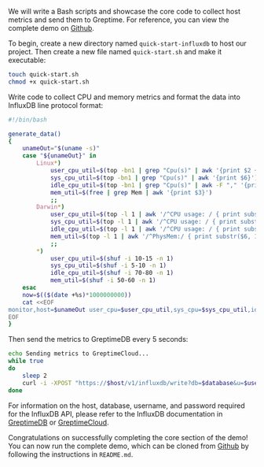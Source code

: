 
We will write a Bash scripts and showcase the core code to collect host metrics and send them to Greptime. For reference, you can view the complete demo on [Github](https://github.com/GreptimeCloudStarters/quick-start-influxdb-line-protocol).

To begin, create a new directory named `quick-start-influxdb` to host our project. Then create a new file named `quick-start.sh` and make it executable:

```bash
touch quick-start.sh
chmod +x quick-start.sh
```

Write code to collect CPU and memory metrics and format the data into InfluxDB line protocol format:

```bash
#!/bin/bash

generate_data()
{
	unameOut="$(uname -s)"
	case "${unameOut}" in
		Linux*)
			user_cpu_util=$(top -bn1 | grep "Cpu(s)" | awk '{print $2 + $4}')
			sys_cpu_util=$(top -bn1 | grep "Cpu(s)" | awk '{print $6}')
			idle_cpu_util=$(top -bn1 | grep "Cpu(s)" | awk -F "," '{print $4}' | awk -F " " '{print $1}')
			mem_util=$(free | grep Mem | awk '{print $3}')
			;;
		Darwin*)
			user_cpu_util=$(top -l 1 | awk '/^CPU usage: / { print substr($3, 1, length($3)-1) }')
			sys_cpu_util=$(top -l 1 | awk '/^CPU usage: / { print substr($5, 1, length($5)-1) }')
			idle_cpu_util=$(top -l 1 | awk '/^CPU usage: / { print substr($7, 1, length($7)-1) }')
			mem_util=$(top -l 1 | awk '/^PhysMem:/ { print substr($6, 1, length($6)-1) }')
			;;
		*)
			user_cpu_util=$(shuf -i 10-15 -n 1)
			sys_cpu_util=$(shuf -i 5-10 -n 1)
			idle_cpu_util=$(shuf -i 70-80 -n 1)
			mem_util=$(shuf -i 50-60 -n 1)
	esac
	now=$(($(date +%s)*1000000000))
	cat <<EOF
monitor,host=$unameOut user_cpu=$user_cpu_util,sys_cpu=$sys_cpu_util,idle_cpu=$idle_cpu_util,memory=$mem_util $now
EOF
}
```

Then send the metrics to GreptimeDB every 5 seconds:

```sh
echo Sending metrics to GreptimeCloud...
while true
do
	sleep 2
	curl -i -XPOST "https://$host/v1/influxdb/write?db=$database&u=$username&p=$password" --data-binary "$(generate_data)"
done
```

For information on the host, database, username, and password required for the InfluxDB API, please refer to the InfluxDB documentation in [GreptimeDB](/user-guide/clients/influxdb-line.md) or [GreptimeCloud](/greptimecloud/integrations/influxdb.md).

Congratulations on successfully completing the core section of the demo! You can now run the complete demo, which can be cloned from [Github](https://github.com/GreptimeCloudStarters/quick-start-influxdb-line-protocol) by following the instructions in `README.md`.

